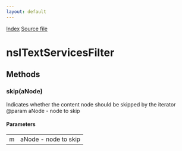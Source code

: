 ```yaml
---
layout: default
---
```

<div id='links'><a href="../index.html">Index</a>
<a href="http://dxr.mozilla.org/mozilla-central/source/editor/txtsvc/nsITextServicesFilter.idl">Source file</a>
</div>

# nsITextServicesFilter #

## Methods ##

### skip(aNode) ###
  
Indicates whether the content node should be skipped by the iterator  
 @param aNode - node to skip  
  

#### Parameters ####

<table>

<tr>
<td>m</td>
<td>aNode - node to skip  
</td>
</tr>

</table>
